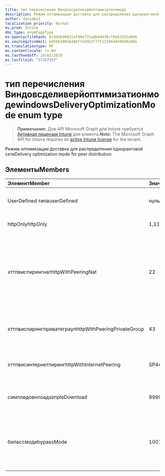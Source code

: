 ```yaml
---
title: тип перечисления Виндовсделиверйоптимизатионмоде
description: Режим оптимизации доставки для распределения одноранговой сети
author: davidmu1
localization_priority: Normal
ms.prod: Intune
doc_type: enumPageType
ms.openlocfilehash: 674dd699831afd0e733adb4d436cf8d42d35a0b6
ms.sourcegitcommit: bd5bb20856d4bffe93b2f77f131664849b602dbb
ms.translationtype: MT
ms.contentlocale: ru-RU
ms.lasthandoff: 10/02/2019
ms.locfileid: "37357257"
---
```

# <a name="windowsdeliveryoptimizationmode-enum-type"></a><span data-ttu-id="c717f-103">тип перечисления Виндовсделиверйоптимизатионмоде</span><span class="sxs-lookup"><span data-stu-id="c717f-103">windowsDeliveryOptimizationMode enum type</span></span>

> <span data-ttu-id="c717f-104">**Примечание:** Для API Microsoft Graph для Intune требуется [Активная лицензия Intune](https://go.microsoft.com/fwlink/?linkid=839381) для клиента.</span><span class="sxs-lookup"><span data-stu-id="c717f-104">**Note:** The Microsoft Graph API for Intune requires an [active Intune license](https://go.microsoft.com/fwlink/?linkid=839381) for the tenant.</span></span>

<span data-ttu-id="c717f-105">Режим оптимизации доставки для распределения одноранговой сети</span><span class="sxs-lookup"><span data-stu-id="c717f-105">Delivery optimization mode for peer distribution</span></span>

## <a name="members"></a><span data-ttu-id="c717f-106">Элементы</span><span class="sxs-lookup"><span data-stu-id="c717f-106">Members</span></span>
|<span data-ttu-id="c717f-107">Элемент</span><span class="sxs-lookup"><span data-stu-id="c717f-107">Member</span></span>|<span data-ttu-id="c717f-108">Значение</span><span class="sxs-lookup"><span data-stu-id="c717f-108">Value</span></span>|<span data-ttu-id="c717f-109">Описание</span><span class="sxs-lookup"><span data-stu-id="c717f-109">Description</span></span>|
|:---|:---|:---|
|<span data-ttu-id="c717f-110">UserDefined типа</span><span class="sxs-lookup"><span data-stu-id="c717f-110">userDefined</span></span>|<span data-ttu-id="c717f-111">нуль</span><span class="sxs-lookup"><span data-stu-id="c717f-111">0</span></span>|<span data-ttu-id="c717f-112">Разрешить пользователю устанавливать.</span><span class="sxs-lookup"><span data-stu-id="c717f-112">Allow the user to set.</span></span>|
|<span data-ttu-id="c717f-113">httpOnly</span><span class="sxs-lookup"><span data-stu-id="c717f-113">httpOnly</span></span>|<span data-ttu-id="c717f-114">1,1</span><span class="sxs-lookup"><span data-stu-id="c717f-114">1</span></span>|<span data-ttu-id="c717f-115">Только HTTP, без пиринга</span><span class="sxs-lookup"><span data-stu-id="c717f-115">HTTP only, no peering</span></span>|
|<span data-ttu-id="c717f-116">хттпвиспирингнат</span><span class="sxs-lookup"><span data-stu-id="c717f-116">httpWithPeeringNat</span></span>|<span data-ttu-id="c717f-117">2</span><span class="sxs-lookup"><span data-stu-id="c717f-117">2</span></span>|<span data-ttu-id="c717f-118">Операционная система по умолчанию — HTTP, смешанная с одноранговым устройством с одним транслятором сетевых адресов</span><span class="sxs-lookup"><span data-stu-id="c717f-118">OS default – Http blended with peering behind the same network address translator</span></span>|
|<span data-ttu-id="c717f-119">хттпвиспирингприватеграуп</span><span class="sxs-lookup"><span data-stu-id="c717f-119">httpWithPeeringPrivateGroup</span></span>|<span data-ttu-id="c717f-120">4</span><span class="sxs-lookup"><span data-stu-id="c717f-120">3</span></span>|<span data-ttu-id="c717f-121">HTTP-смешение с одноранговым элементом в частной группе</span><span class="sxs-lookup"><span data-stu-id="c717f-121">HTTP blended with peering across a private group</span></span>|
|<span data-ttu-id="c717f-122">хттпвисинтернетпиринг</span><span class="sxs-lookup"><span data-stu-id="c717f-122">httpWithInternetPeering</span></span>|<span data-ttu-id="c717f-123">SP4</span><span class="sxs-lookup"><span data-stu-id="c717f-123">4</span></span>|<span data-ttu-id="c717f-124">HTTP-смешение с подключением к Интернету</span><span class="sxs-lookup"><span data-stu-id="c717f-124">HTTP blended with Internet peering</span></span>|
|<span data-ttu-id="c717f-125">симпледовнлоад</span><span class="sxs-lookup"><span data-stu-id="c717f-125">simpleDownload</span></span>|<span data-ttu-id="c717f-126">99</span><span class="sxs-lookup"><span data-stu-id="c717f-126">99</span></span>|<span data-ttu-id="c717f-127">Простой режим загрузки без пиринга</span><span class="sxs-lookup"><span data-stu-id="c717f-127">Simple download mode with no peering</span></span>|
|<span data-ttu-id="c717f-128">бипассмоде</span><span class="sxs-lookup"><span data-stu-id="c717f-128">bypassMode</span></span>|<span data-ttu-id="c717f-129">100</span><span class="sxs-lookup"><span data-stu-id="c717f-129">100</span></span>|<span data-ttu-id="c717f-130">Режим обхода.</span><span class="sxs-lookup"><span data-stu-id="c717f-130">Bypass mode.</span></span> <span data-ttu-id="c717f-131">Не используйте оптимизацию доставки и не используйте BITS</span><span class="sxs-lookup"><span data-stu-id="c717f-131">Do not use Delivery Optimization and use BITS instead</span></span>|




